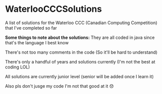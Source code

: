 # WaterlooCCCSolutions
A list of solutions for the Waterloo CCC (Canadian Computing Competition) that I've completed so far

**Some things to note about the solutions:**
  They are all coded in java since that's the language I best know 

  There's not too many comments in the code (So it'll be hard to understand)

  There's only a handful of years and solutions currently (I'm not the best at coding LOL) 
  
  All solutions are currently junior level (senior will be added once I learn it)



Also pls don't jusge my code I'm not that good at it 😞